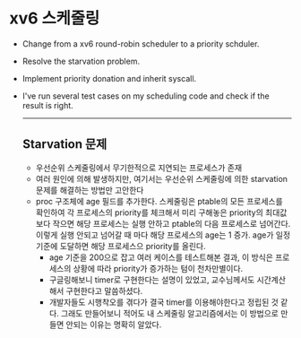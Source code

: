 # xv6 스케줄링
- Change from a xv6 round-robin scheduler to a priority schduler.
- Resolve the starvation problem.
- Implement priority donation and inherit syscall.
- I've run several test cases on my scheduling code and check if the result is right.

  
  ---
  ## Starvation 문제
  - 우선순위 스케줄링에서 무기한적으로 지연되는 프로세스가 존재
  - 여러 원인에 의해 발생하지만, 여기서는 우선순위 스케줄링에 의한 starvation 문제를 해결하는 방법만 고안한다  
       
       
      
  + proc 구조체에 age 필드를 추가한다. 스케줄링은 ptable의 모든 프로세스를 확인하여 각 프로세스의 priority를 체크해서 미리 구해놓은 priority의 최대값보다 작으면 해당 프로세스는 실행 안하고 ptable의 다음 프로세스로 넘어간다. 이렇게 실행 안되고 넘어갈 때 마다 해당 프로세스의 age는 1 증가. age가 일정 기준에 도달하면 해당 프로세스으 priority를 올린다.
    + age 기준을 200으로 잡고 여러 케이스를 테스트해본 결과, 이 방식은 프로세스의 상황에 따라 priority가 증가하는 텀이 천차만별이다. 
    + 구글링해보니 timer로 구현한다는 설명이 있었고, 교수님께서도 시간계산해서 구현한다고 말씀하셨다.
    + 개발자들도 시행착오를 겪다가 결국 timer를 이용해야한다고 정립된 것 같다. 그래도 만들어보니 적어도 내 스케줄링 알고리즘에서는 이 방법으로 만들면 안되는 이유는 명확히 알았다. 
